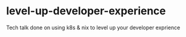 # level-up-developer-experience
Tech talk done on using k8s &amp; nix to level up your developer exprience
